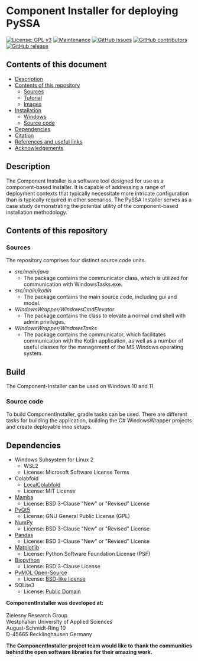 # Component Installer for deploying PySSA
[![License: GPL v3](https://img.shields.io/badge/License-GPL%20v3-blue.svg)](http://www.gnu.org/licenses/gpl-3.0)
[![Maintenance](https://img.shields.io/badge/Maintained%3F-yes-blue.svg)](https://GitHub.com/urban233/ComponentInstaller/graphs/commit-activity)
[![GitHub issues](https://img.shields.io/github/issues/zielesny/PySSA)](https://GitHub.com/urban233/ComponentInstaller/issues/)
[![GitHub contributors](https://img.shields.io/github/contributors/urban233/ComponentInstaller.svg)](https://GitHub.com/zielesny/PySSA/graphs/contributors/)
[![GitHub release](https://img.shields.io/github/release/urban233/PySSA.svg)](https://github.com/urban233/PySSA/releases/)

## Contents of this document
* [Description](#Description)
* [Contents of this repository](#Contents-of-this-repository)
    * [Sources](#Sources)
    * [Tutorial](#Tutorial)
    * [Images](#Images)
* [Installation](#Installation)
    * [Windows](#Windows)
    * [Source code](#Source-code)
* [Dependencies](#Dependencies)
* [Citation](#Citation)
* [References and useful links](#References-and-useful-links)
* [Acknowledgements](#Acknowledgements)

## Description
The Component Installer is a software tool designed for use as a component-based installer. 
It is capable of addressing a range of deployment contexts that typically necessitate more 
intricate configuration than is typically required in other scenarios. 
The PySSA Installer serves as a case study demonstrating 
the potential utility of the component-based installation methodology.


## Contents of this repository
### Sources
The repository comprises four distinct source code units.

- _src/main/java_
    - The package contains the communicator class, which is utilized for communication with WindowsTasks.exe.
- _src/main/kotlin_
    - The package contains the main source code, including gui and model.
- _WindowsWrapper/WindowsCmdElevator_
    - The package contains the class to elevate a normal cmd shell with admin privileges.
- _WindowsWrapper/WindowsTasks_
    - The package contains the communicator, which facilitates communication with the Kotlin application, as well as a number of useful classes for the management of the MS Windows operating system.

## Build
The Component-Installer can be used on Windows 10 and 11.

### Source code
To build ComponentInstaller, gradle tasks can be used. There are different 
tasks for building the application, building the C# WindowsWrapper projects
and create deployable inno setups.

## Dependencies
* Windows Subsystem for Linux 2
    * WSL2
    * License: Microsoft Software License Terms
* Colabfold
    * [LocalColabfold](https://github.com/YoshitakaMo/localcolabfold)
    * License: MIT License
* [Mamba](https://github.com/mamba-org/mamba)
    * License: BSD 3-Clause "New" or "Revised" License
* [PyQt5](https://riverbankcomputing.com/software/pyqt/intro)
    * License: GNU General Public License (GPL)
* [NumPy](https://numpy.org/)
    * License: BSD 3-Clause "New" or "Revised" License
* [Pandas](https://github.com/pandas-dev/pandas)
    * License: BSD 3-Clause "New" or "Revised" License
* [Matplotlib](https://matplotlib.org/)
    * License: Python Software Foundation License (PSF)
* [Biopython](https://biopython.org/)
    * License: BSD 3-Clause License
* [PyMOL Open-Source](https://github.com/schrodinger/pymol-open-source)
    * License: [BSD-like license](https://github.com/schrodinger/pymol-open-source/blob/master/LICENSE)
* SQLite3
    * License: [Public Domain](https://www.sqlite.org/copyright.html)

**ComponentInstaller was developed at:**
<br>
<br>Zielesny Research Group
<br>Westphalian University of Applied Sciences
<br>August-Schmidt-Ring 10
<br>D-45665 Recklinghausen Germany

**The ComponentInstaller project team would like to thank
the communities behind the open software libraries for their amazing work.**

